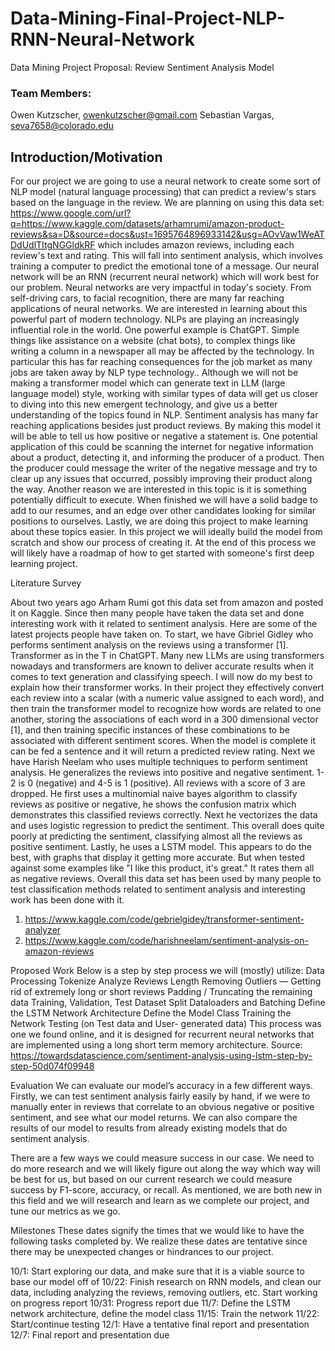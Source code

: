 # Data-Mining-Final-Project-NLP-RNN-Neural-Network
Data Mining Project Proposal: Review Sentiment Analysis Model

### Team Members: 
Owen Kutzscher, owenkutzscher@gmail.com
Sebastian Vargas, seva7658@colorado.edu

## Introduction/Motivation

For our project we are going to use a neural network to create some sort of NLP model (natural language processing) that can predict a review's stars based on the language in the review. We are planning on using this data set: https://www.google.com/url?q=https://www.kaggle.com/datasets/arhamrumi/amazon-product-reviews&sa=D&source=docs&ust=1695764896933142&usg=AOvVaw1WeATDdUdlTItgNGGldkRF which includes amazon reviews, including each review's text and rating. This will fall into sentiment analysis, which involves training a computer to predict the emotional tone of a message. Our neural network will be an RNN (recurrent neural network) which will work best for our problem.
Neural networks are very impactful in today's society. From self-driving cars, to facial recognition, there are many far reaching applications of neural networks. We are interested in learning about this powerful part of modern technology.
NLPs are playing an increasingly influential role in the world. One powerful example is ChatGPT. Simple things like assistance on a website (chat bots), to complex things like writing a column in a newspaper all may be affected by the technology. In particular this has far reaching consequences for the job market as many jobs are taken away by NLP type technology.. Although we will not be making a transformer model which can generate text in LLM (large language model) style, working with similar types of data will get us closer to diving into this new emergent technology, and give us a better understanding of the topics found in NLP.
Sentiment analysis has many far reaching applications besides just product reviews. By making this model it will be able to tell us how positive or negative a statement is. One potential application of this could be scanning the internet for negative information about a product, detecting it, and informing the producer of a product. Then the producer could message the writer of the negative message and try to clear up any issues that occurred, possibly improving their product along the way.
	Another reason we are interested in this topic is it is something potentially difficult to execute. When finished we will have a solid badge to add to our resumes, and an edge over other candidates looking for similar positions to ourselves.
Lastly, we are doing this project to make learning about these topics easier. In this project we will ideally build the model from scratch and show our process of creating it. At the end of this process we will likely have a roadmap of how to get started with someone's first deep learning project.


Literature Survey	

About two years ago Arham Rumi got this data set from amazon and posted it on Kaggle. Since then many people have taken the data set and done interesting work with it related to sentiment analysis. Here are some of the latest projects people have taken on.
To start, we have Gibriel Gidley who performs sentiment analysis on the reviews using a transformer [1]. Transformer as in the T in ChatGPT. Many new LLMs are using transformers nowadays and transformers are known to deliver accurate results when it comes to text generation and classifying speech. I will now do my best to explain how their transformer works.  In their project they effectively convert each review into a scalar (with a numeric value assigned to each word), and then train the transformer model to recognize how words are related to one another, storing the associations of each word in a 300 dimensional vector [1], and then training specific instances of these combinations to be associated with different sentiment scores. When the model is complete it can be fed a sentence and it will return a predicted review rating.
Next we have Harish Neelam who uses multiple techniques to perform sentiment analysis. He generalizes the reviews into positive and negative sentiment. 1-2 is 0 (negative) and 4-5 is 1 (positive). All reviews with a score of 3 are dropped. He first uses a multinomial naive bayes algorithm to classify reviews as positive or negative, he shows the confusion matrix which demonstrates this classified reviews correctly. Next he vectorizes the data and uses logistic regression to predict the sentiment. This overall does quite poorly at predicting the sentiment, classifying almost all the reviews as positive sentiment. Lastly, he uses a LSTM model. This appears to do the best, with graphs that display it getting more accurate. But when tested against some examples like "I like this product, it's great." It rates them all as negative reviews.
Overall this data set has been used by many people to test classification methods related to sentiment analysis and interesting work has been done with it.

1. https://www.kaggle.com/code/gebrielgidey/transformer-sentiment-analyzer
2. https://www.kaggle.com/code/harishneelam/sentiment-analysis-on-amazon-reviews

Proposed Work
Below is a step by step process we will (mostly) utilize: 
Data Processing 
Tokenize
Analyze Reviews Length
Removing Outliers — Getting rid of extremely long or short reviews
Padding / Truncating the remaining data
Training, Validation, Test Dataset Split
Dataloaders and Batching
Define the LSTM Network Architecture
Define the Model Class
Training the Network
Testing (on Test data and User- generated data)
This process was one we found online, and it is designed for recurrent neural networks that are implemented using a long short term memory architecture.
Source: https://towardsdatascience.com/sentiment-analysis-using-lstm-step-by-step-50d074f09948


Evaluation
We can evaluate our model’s accuracy in a few different ways. Firstly, we can test sentiment analysis fairly easily by hand, if we were to manually enter in reviews that correlate to an obvious negative or positive sentiment, and see what our model returns. We can also compare the results of our model to results from already existing models that do sentiment analysis. 

There are a few ways we could measure success in our case. We need to do more research and we will likely figure out along the way which way will be best for us, but based on our current research we could measure success by F1-score, accuracy, or recall. As mentioned, we are both new in this field and we will research and learn as we complete our project, and tune our metrics as we go. 


Milestones
These dates signify the times that we would like to have the following tasks completed by. We realize these dates are tentative since there may be unexpected changes or hindrances to our project. 

10/1: Start exploring our data, and make sure that it is a viable source to base our model off of
10/22: Finish research on RNN models, and clean our data, including analyzing the reviews, removing outliers, etc. Start working on progress report
10/31: Progress report due
11/7: Define the LSTM network architecture, define the model class
11/15: Train the network 
11/22: Start/continue testing 
12/1: Have a tentative final report and presentation 
12/7: Final report and presentation due

